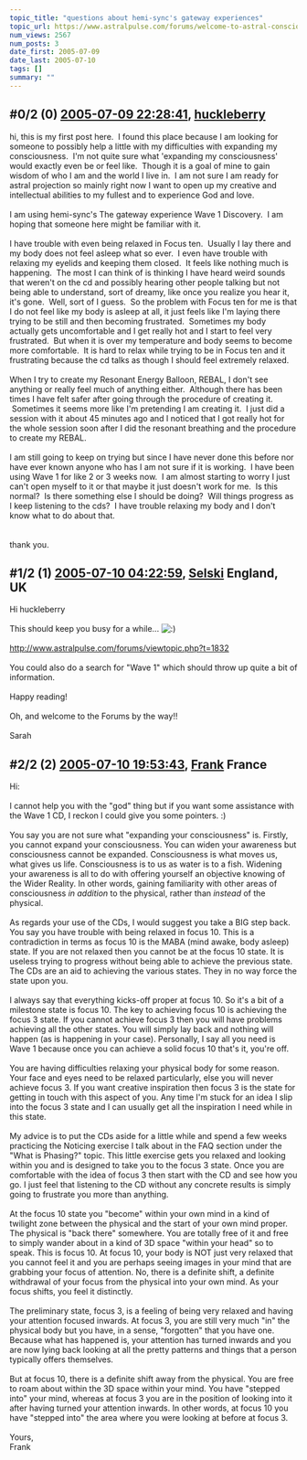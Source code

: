 ```yaml
---
topic_title: "questions about hemi-sync's gateway experiences"
topic_url: https://www.astralpulse.com/forums/welcome-to-astral-consciousness!/questions-about-hemi-sync-s-gateway-experiences
num_views: 2567
num_posts: 3
date_first: 2005-07-09
date_last: 2005-07-10
tags: []
summary: ""
---
```


## \#0/2 (0) [2005-07-09 22:28:41](https://www.astralpulse.com/forums/index.php?msg=169638), [huckleberry](https://www.astralpulse.com/forums/profile/?u=9395)  ##
<section>
hi, this is my first post here.  I found this place because I am looking for someone to possibly help a little with my difficulties with expanding my consciousness.  I'm not quite sure what 'expanding my consciousness' would exactly even be or feel like.  Though it is a goal of mine to gain wisdom of who I am and the world I live in.  I am not sure I am ready for astral projection so mainly right now I want to open up my creative and intellectual abilities to my fullest and to experience God and love.
<br>
<br>
I am using hemi-sync's The gateway experience Wave 1 Discovery.  I am hoping that someone here might be familiar with it.
<br>
<br>
I have trouble with even being relaxed in Focus ten.  Usually I lay there and my body does not feel asleep what so ever.  I even have trouble with relaxing my eyelids and keeping them closed.  It feels like nothing much is happening.  The most I can think of is thinking I have heard weird sounds that weren't on the cd and possibly hearing other people talking but not being able to understand, sort of dreamy, like once you realize you hear it, it's gone.  Well, sort of I guess.  So the problem with Focus ten for me is that I do not feel like my body is asleep at all, it just feels like I'm laying there trying to be still and then becoming frustrated.  Sometimes my body actually gets uncomfortable and I get really hot and I start to feel very frustrated.  But when it is over my temperature and body seems to become more comfortable.  It is hard to relax while trying to be in Focus ten and it frustrating because the cd talks as though I should feel extremely relaxed.
<br>
<br>
When I try to create my Resonant Energy Balloon, REBAL, I don't see anything or really feel much of anything either.  Although there has been times I have felt safer after going through the procedure of creating it.  Sometimes it seems more like I'm pretending I am creating it.  I just did a session with it about 45 minutes ago and I noticed that I got really hot for the whole session soon after I did the resonant breathing and the procedure to create my REBAL.
<br>
<br>
I am still going to keep on trying but since I have never done this before nor have ever known anyone who has I am not sure if it is working.  I have been using Wave 1 for like 2 or 3 weeks now.  I am almost starting to worry I just can't open myself to it or that maybe it just doesn't work for me.  Is this normal?  Is there something else I should be doing?  Will things progress as I keep listening to the cds?  I have trouble relaxing my body and I don't know what to do about that.
<br>
<br>
<br>
thank you.
</section>

## \#1/2 (1) [2005-07-10 04:22:59](https://www.astralpulse.com/forums/index.php?msg=169660), [Selski](https://www.astralpulse.com/forums/profile/?u=6012) England, UK ##
<section>
Hi huckleberry
<br>
<br>
This should keep you busy for a while...
<img alt=":)" class="smiley" src="https://www.astralpulse.com/forums/Smileys/fugue/smiley.png" title="Smiley"/>
<br>
<br>
<a class="bbc_link" href="http://www.astralpulse.com/forums/viewtopic.php?t=1832" rel="noopener" target="_blank">
 http://www.astralpulse.com/forums/viewtopic.php?t=1832
</a>
<br>
<br>
You could also do a search for "Wave 1" which should throw up quite a bit of information.
<br>
<br>
Happy reading!
<br>
<br>
Oh, and welcome to the Forums by the way!!
<br>
<br>
Sarah
</section>

## \#2/2 (2) [2005-07-10 19:53:43](https://www.astralpulse.com/forums/index.php?msg=169728), [Frank](https://www.astralpulse.com/forums/profile/?u=359) France ##
<section>
Hi:
<br>
<br>
I cannot help you with the "god" thing but if you want some assistance with the Wave 1 CD, I reckon I could give you some pointers. :)
<br>
<br>
You say you are not sure what "expanding your consciousness" is. Firstly, you cannot expand your consciousness. You can widen your awareness but consciousness cannot be expanded. Consciousness is what moves us, what gives us life. Consciousness is to us as water is to a fish. Widening your awareness is all to do with offering yourself an objective knowing of the Wider Reality. In other words, gaining familiarity with other areas of consciousness
<i>
 in addition
</i>
to the physical, rather than
<i>
 instead
</i>
of the physical.
<br>
<br>
As regards your use of the CDs, I would suggest you take a BIG step back. You say you have trouble with being relaxed in focus 10. This is a contradiction in terms as focus 10 is the MABA (mind awake, body asleep) state. If you are not relaxed then you cannot be at the focus 10 state. It is useless trying to progress without being able to achieve the previous state. The CDs are an aid to achieving the various states. They in no way force the state upon you.
<br>
<br>
I always say that everything kicks-off proper at focus 10. So it's a bit of a milestone state is focus 10. The key to achieving focus 10 is achieving the focus 3 state. If you cannot achieve focus 3 then you will have problems achieving all the other states. You will simply lay back and nothing will happen (as is happening in your case). Personally, I say all you need is Wave 1 because once you can achieve a solid focus 10 that's it, you're off.
<br>
<br>
You are having difficulties relaxing your physical body for some reason. Your face and eyes need to be relaxed particularly, else you will never achieve focus 3. If you want creative inspiration then focus 3 is the state for getting in touch with this aspect of you. Any time I'm stuck for an idea I slip into the focus 3 state and I can usually get all the inspiration I need while in this state.
<br>
<br>
My advice is to put the CDs aside for a little while and spend a few weeks practicing the Noticing exercise I talk about in the FAQ section under the "What is Phasing?" topic. This little exercise gets you relaxed and looking within you and is designed to take you to the focus 3 state. Once you are comfortable with the idea of focus 3 then start with the CD and see how you go. I just feel that listening to the CD without any concrete results is simply going to frustrate you more than anything.
<br>
<br>
At the focus 10 state you "become" within your own mind in a kind of twilight zone between the physical and the start of your own mind proper. The physical is "back there" somewhere. You are totally free of it and free to simply wander about in a kind of 3D space "within your head" so to speak. This is focus 10. At focus 10, your body is NOT just very relaxed that you cannot feel it and you are perhaps seeing images in your mind that are grabbing your focus of attention. No, there is a definite shift, a definite withdrawal of your focus from the physical into your own mind. As your focus shifts, you feel it distinctly.
<br>
<br>
The preliminary state, focus 3, is a feeling of being very relaxed and having your attention focused inwards. At focus 3, you are still very much "in" the physical body but you have, in a sense, "forgotten" that you have one. Because what has happened is, your attention has turned inwards and you are now lying back looking at all the pretty patterns and things that a person typically offers themselves.
<br>
<br>
But at focus 10, there is a definite shift away from the physical. You are free to roam about within the 3D space within your mind. You have "stepped into" your mind, whereas at focus 3 you are in the position of looking into it after having turned your attention inwards. In other words, at focus 10 you have "stepped into" the area where you were looking at before at focus 3.
<br>
<br>
Yours,
<br>
Frank
</section>